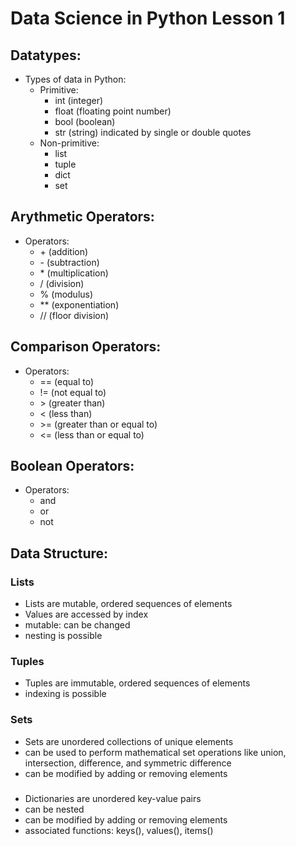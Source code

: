 # Data Science in Python Lesson 1

## Datatypes:
- Types of data in Python:
    - Primitive:
        - int (integer)
        - float (floating point number)
        - bool (boolean)
        - str (string) indicated by single or double quotes
    - Non-primitive:
        - list
        - tuple
        - dict
        - set 
  
## Arythmetic Operators:
- Operators:
    - \+ (addition)
    - \- (subtraction)
    - \* (multiplication)
    - / (division)
    - % (modulus)
    - ** (exponentiation)
    - // (floor division)

## Comparison Operators:
- Operators:
    - == (equal to)
    - != (not equal to)
    - \> (greater than)
    - < (less than)
    - \>= (greater than or equal to)
    - <= (less than or equal to)

## Boolean Operators:
- Operators:
    - and
    - or
    - not

## Data Structure:

### Lists
 
- Lists are mutable, ordered sequences of elements
- Values are accessed by index
- mutable: can be changed
- nesting is possible

### Tuples
- Tuples are immutable, ordered sequences of elements
- indexing is possible

### Sets
- Sets are unordered collections of unique elements
- can be used to perform mathematical set operations like union, intersection, difference, and symmetric difference
- can be modified by adding or removing elements

###
- Dictionaries are unordered key-value pairs
- can be nested 
- can be modified by adding or removing elements
- associated functions: keys(), values(), items()